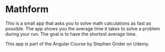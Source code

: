 # Mathform

This is a small app that asks you to solve math calculations as fast as possible.
The app shows you the average time it takes to solve a problem during your run.
The goal is to have the shortest average time.

This app is part of the Angular Course by Stephen Grider on Udemy.
